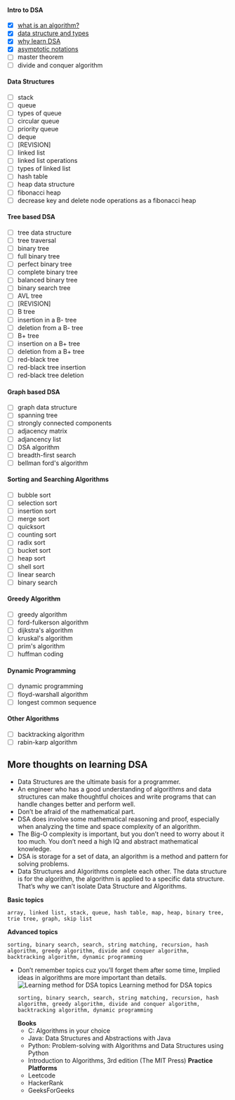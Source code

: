 #### Intro to DSA

- [x] [what is an algorithm?](./intro_to_dsa/README.md#what-is-an-algorithm)
- [x] [data structure and types](./intro_to_dsa/README.md#data-structure-and-types)
- [x] [why learn DSA](./intro_to_dsa/README.md#why-dsa)
- [x] [asymptotic notations](./intro_to_dsa/README.md#asymptotic-analysis)
- [ ] master theorem
- [ ] divide and conquer algorithm

#### Data Structures

- [ ] stack
- [ ] queue
- [ ] types of queue
- [ ] circular queue
- [ ] priority queue
- [ ] deque
- [ ] [REVISION]
- [ ] linked list
- [ ] linked list operations
- [ ] types of linked list
- [ ] hash table
- [ ] heap data structure
- [ ] fibonacci heap
- [ ] decrease key and delete node operations as a fibonacci heap

#### Tree based DSA

- [ ] tree data structure
- [ ] tree traversal
- [ ] binary tree
- [ ] full binary tree
- [ ] perfect binary tree
- [ ] complete binary tree
- [ ] balanced binary tree
- [ ] binary search tree
- [ ] AVL tree
- [ ] [REVISION]
- [ ] B tree
- [ ] insertion in a B- tree
- [ ] deletion from a B- tree
- [ ] B+ tree
- [ ] insertion on a B+ tree
- [ ] deletion from a B+ tree
- [ ] red-black tree
- [ ] red-black tree insertion
- [ ] red-black tree deletion

#### Graph based DSA

- [ ] graph data structure
- [ ] spanning tree
- [ ] strongly connected components
- [ ] adjacency matrix
- [ ] adjancency list
- [ ] DSA algorithm
- [ ] breadth-first search
- [ ] bellman ford's algorithm

#### Sorting and Searching Algorithms

- [ ] bubble sort
- [ ] selection sort
- [ ] insertion sort
- [ ] merge sort
- [ ] quicksort
- [ ] counting sort
- [ ] radix sort
- [ ] bucket sort
- [ ] heap sort
- [ ] shell sort
- [ ] linear search
- [ ] binary search

#### Greedy Algorithm

- [ ] greedy algorithm
- [ ] ford-fulkerson algorithm
- [ ] dijkstra's algorithm
- [ ] kruskal's algorithm
- [ ] prim's algorithm
- [ ] huffman coding

#### Dynamic Programming

- [ ] dynamic programming
- [ ] floyd-warshall algorithm
- [ ] longest common sequence

#### Other Algorithms

- [ ] backtracking algorithm
- [ ] rabin-karp algorithm

## More thoughts on learning DSA

- Data Structures are the ultimate basis for a programmer.
- An engineer who has a good understanding of algorithms and data structures can make thoughtful choices and write programs that can handle changes better and perform well.
- Don’t be afraid of the mathematical part.
- DSA does involve some mathematical reasoning and proof, especially when analyzing the time and space complexity of an algorithm.
- The Big-O complexity is important, but you don’t need to worry about it too much. You don’t need a high IQ and abstract mathematical knowledge.
- DSA is storage for a set of data, an algorithm is a method and pattern for solving problems.
- Data Structures and Algorithms complete each other. The data structure is for the algorithm, the algorithm is applied to a specific data structure. That’s why we can’t isolate Data Structure and Algorithms.

**Basic topics**

```
array, linked list, stack, queue, hash table, map, heap, binary tree, trie tree, graph, skip list
```

**Advanced topics**

```
sorting, binary search, search, string matching, recursion, hash algorithm, greedy algorithm, divide and conquer algorithm, backtracking algorithm, dynamic programming
```

- Don’t remember topics cuz you’ll forget them after some time, Implied ideas in algorithms are more important than details.
  ![Learning method for DSA topics](https://user-images.githubusercontent.com/78542800/162593312-4eb6b67d-1ee9-4df0-9c3a-88e62b850b40.png)
  Learning method for DSA topics
  ```
  sorting, binary search, search, string matching, recursion, hash algorithm, greedy algorithm, divide and conquer algorithm, backtracking algorithm, dynamic programming
  ```
  **Books**
  - C: Algorithms in your choice
  - Java: Data Structures and Abstractions with Java
  - Python: Problem-solving with Algorithms and Data Structures using Python
  - Introduction to Algorithms, 3rd edition (The MIT Press)
    **Practice Platforms**
  - Leetcode
  - HackerRank
  - GeeksForGeeks

